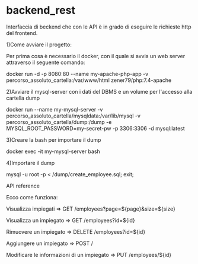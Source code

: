 # backend_rest

Interfaccia di beckend che con le API è in grado di eseguire le richieste http del frontend.

1)Come avviare il progetto:

Per prima cosa è necessario il docker, con il quale si avvia un web server attraverso il seguente comando:

docker run -d -p 8080:80 --name my-apache-php-app -v percorso_assoluto_cartella:/var/www/html zener79/php:7.4-apache

2)Avviare il mysql-server con i dati del DBMS e un volume per l'accesso alla cartella dump

docker run --name my-mysql-server -v percorso_assoluto_cartella/mysqldata:/var/lib/mysql -v percorso_assoluto_cartella/dump:/dump -e MYSQL_ROOT_PASSWORD=my-secret-pw -p 3306:3306 -d mysql:latest

3)Creare la bash per importare il dump

docker exec -it my-mysql-server bash

4)Importare il dump

mysql -u root -p < /dump/create_employee.sql; exit;

API reference

Ecco come funziona:

Visualizza impiegati    => GET /employees?page=${page}&size=${size}

Visualizza un impiegato => GET /employees?id=${id}

Rimuovere un impiegato  => DELETE /employees?id=${id}

Aggiungere un impiegato => POST /

Modificare le informazioni di un impiegato => PUT /employees/${id} 


